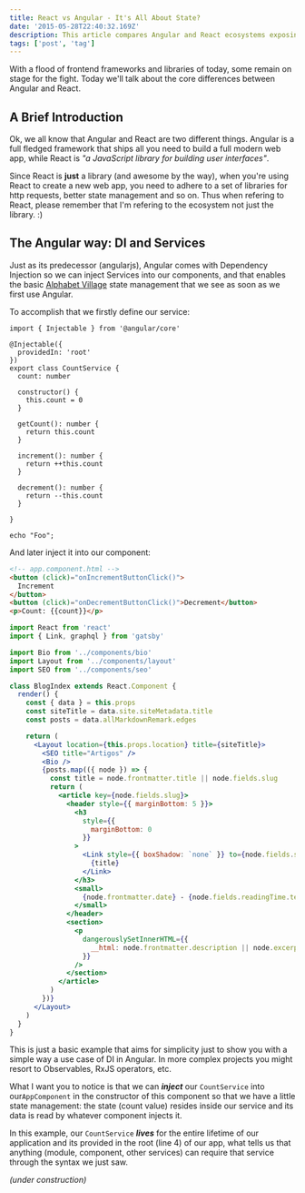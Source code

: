 ```yaml
---
title: React vs Angular - It's All About State?
date: '2015-05-28T22:40:32.169Z'
description: This article compares Angular and React ecosystems exposing how the two manage state and data flow in a modern web application.
tags: ['post', 'tag']
---
```


With a flood of frontend frameworks and libraries of today, some remain on stage for the fight. Today we'll talk about the core differences between Angular and React.
 
## A Brief Introduction

Ok, we all know that Angular and React are two different things. Angular is a full fledged framework that ships all you need to build a full modern web app, while React is _"a JavaScript library for building user interfaces"_.

Since React is **just** a library (and awesome by the way), when you're using React to create a new web app, you need to adhere to a set of libraries for http requests, better state management and so on. Thus when refering to React, please remember that I'm refering to the ecosystem not just the library. :)

## The Angular way: DI and Services

Just as its predecessor (angularjs), Angular comes with Dependency Injection so we can inject Services into our components, and that enables the basic [Alphabet Village](http://google.com) state management that we see as soon as we first use Angular.

To accomplish that we firstly define our service:

```ts{1,3-5, 10}
import { Injectable } from '@angular/core'
 
@Injectable({
  providedIn: 'root'
})
export class CountService {
  count: number

  constructor() {
    this.count = 0
  }

  getCount(): number {
    return this.count
  }

  increment(): number {
    return ++this.count
  }
  
  decrement(): number {
    return --this.count
  }

}
```

```bash{outputLines: 1-2} 
echo "Foo";
```

And later inject it into our component:

```html
<!-- app.component.html -->
<button (click)="onIncrementButtonClick()">
  Increment
</button>
<button (click)="onDecrementButtonClick()">Decrement</button>
<p>Count: {{count}}</p>
```

```jsx
import React from 'react'
import { Link, graphql } from 'gatsby'

import Bio from '../components/bio'
import Layout from '../components/layout'
import SEO from '../components/seo'

class BlogIndex extends React.Component {
  render() {
    const { data } = this.props
    const siteTitle = data.site.siteMetadata.title
    const posts = data.allMarkdownRemark.edges

    return (
      <Layout location={this.props.location} title={siteTitle}>
        <SEO title="Artigos" />
        <Bio />
        {posts.map(({ node }) => {
          const title = node.frontmatter.title || node.fields.slug
          return (
            <article key={node.fields.slug}>
              <header style={{ marginBottom: 5 }}>
                <h3
                  style={{
                    marginBottom: 0
                  }}
                >
                  <Link style={{ boxShadow: `none` }} to={node.fields.slug}>
                    {title}
                  </Link>
                </h3>
                <small>
                  {node.frontmatter.date} - {node.fields.readingTime.text}
                </small>
              </header>
              <section>
                <p
                  dangerouslySetInnerHTML={{
                    __html: node.frontmatter.description || node.excerpt
                  }}
                />
              </section>
            </article>
          )
        })}
      </Layout>
    )
  }
}
```

This is just a basic example that aims for simplicity just to show you with a simple way a use case of DI in Angular. In more complex projects you might resort to Observables, RxJS operators, etc.

What I want you to notice is that we can **_inject_** our `CountService` into our`AppComponent` in the constructor of this component so that we have a little state management: the state (count value) resides inside our service and its data is read by whatever component injects it.

In this example, our `CountService` **_lives_** for the entire lifetime of our application and its provided in the root (line 4) of our app, what tells us that anything (module, component, other services) can require that service through the syntax we just saw.

_(under construction)_
